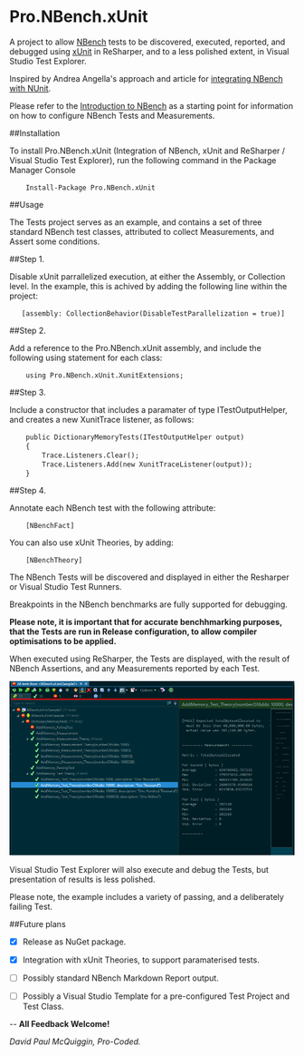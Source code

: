 # Pro.NBench.xUnit

A project to allow [NBench](https://github.com/petabridge/NBench) tests to be discovered, executed, reported, and debugged using [xUnit](https://github.com/xunit/xunit) in ReSharper, and to a less polished extent, in Visual Studio Test Explorer.

Inspired by Andrea Angella's approach and article for [integrating NBench with NUnit](http://www.andreaangella.com/2016/03/nbench-performance-testing-nunit-resharper-integration/).

Please refer to the [Introduction to NBench](https://petabridge.com/blog/introduction-to-nbench/) as a starting point for information on how to configure NBench Tests and Measurements.


##Installation

To install Pro.NBench.xUnit (Integration of NBench, xUnit and ReSharper / Visual Studio Test Explorer), run the following command in the Package Manager Console

        Install-Package Pro.NBench.xUnit

##Usage

The Tests project serves as an example, and contains a set of three standard NBench test classes, attributed to collect Measurements, and Assert some conditions.

##Step 1.

Disable xUnit parrallelized execution, at either the Assembly, or Collection level. In the example, this is achived by adding the following line within the project:

       [assembly: CollectionBehavior(DisableTestParallelization = true)]

##Step 2.

Add a reference to the Pro.NBench.xUnit assembly, and include the following using statement for each class:

        using Pro.NBench.xUnit.XunitExtensions;

##Step 3. 

Include a constructor that includes a paramater of type ITestOutputHelper, and creates a new XunitTrace listener, as follows:

        public DictionaryMemoryTests(ITestOutputHelper output)
        {
            Trace.Listeners.Clear();
            Trace.Listeners.Add(new XunitTraceListener(output));
        }

##Step 4.

Annotate each NBench test with the following attribute:

        [NBenchFact]

You can also use xUnit Theories, by adding:

        [NBenchTheory]

The NBench Tests will be discovered and displayed in either the Resharper or Visual Studio Test Runners.

Breakpoints in the NBench benchmarks are fully supported for debugging.

**Please note, it is important that for accurate benchhmarking purposes, that the Tests are run in Release configuration, to allow compiler optimisations to be applied.**

When executed using ReSharper, the Tests are displayed, with the result of NBench Assertions, and any Measurements reported by each Test.

![ResharperResults](ResharperResults2.PNG)

Visual Studio Test Explorer will also execute and debug the Tests, but presentation of results is less polished.

Please note, the example includes a variety of passing, and a deliberately failing Test.

##Future plans

- [x]  Release as NuGet package.

- [x]  Integration with xUnit Theories, to support paramaterised tests.

- [ ]  Possibly standard NBench Markdown Report output.

- [ ]  Possibly a Visual Studio Template for a pre-configured Test Project and Test Class.


--
**All Feedback Welcome!**

*David Paul McQuiggin, Pro-Coded.*
